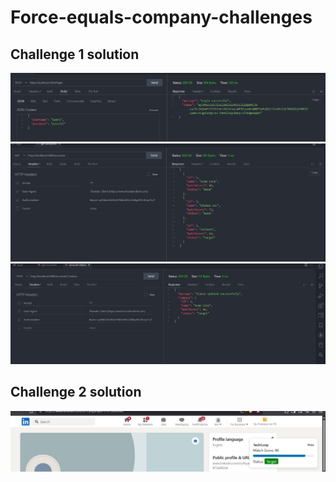 # Force-equals-company-challenges

## Challenge 1 solution
![Screenshot](./assets/c1.jpg)
![Screenshot](./assets/c1_.jpg)
![Screenshot](./assets/c1__.jpg)

## Challenge 2 solution
![Screenshot](./assets/Challege_2.jpg)

